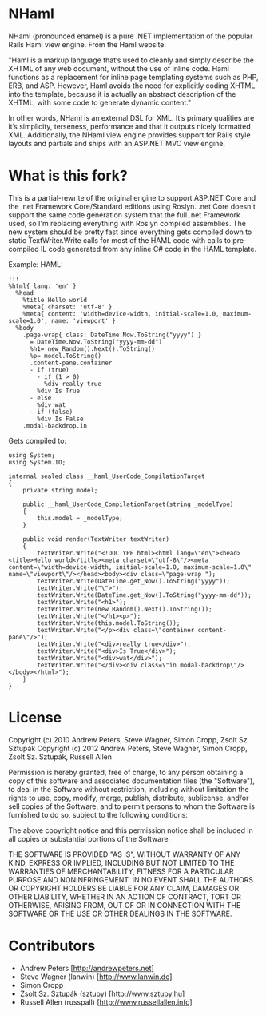 ﻿NHaml
==============
NHaml (pronounced enamel) is a pure .NET implementation of the popular Rails
Haml view engine. From the Haml website:

"Haml is a markup language that‘s used to cleanly and simply describe the XHTML
of any web document, without the use of inline code. Haml functions as a
replacement for inline page templating systems such as PHP, ERB, and ASP.
However, Haml avoids the need for explicitly coding XHTML into the template,
because it is actually an abstract description of the XHTML, with some code
to generate dynamic content."

In other words, NHaml is an external DSL for XML. It’s primary qualities are it’s
simplicity, terseness, performance and that it outputs nicely formatted XML.
Additionally, the NHaml view engine provides support for Rails style layouts and
partials and ships with an ASP.NET MVC view engine.

What is this fork?
================
This is a partial-rewrite of the original engine to support ASP.NET Core and the .net Framework Core/Standard editions using Roslyn. .net Core doesn't support the same code generation system that the full .net Framework used, so I'm replacing everything with Roslyn compiled assemblies. The new system should be pretty fast since everything gets compiled down to static TextWriter.Write calls for most of the HAML code with calls to pre-compiled IL code generated from any inline C# code in the HAML template.

Example:
HAML:
```
!!!
%html{ lang: 'en' }
  %head
    %title Hello world
    %meta{ charset: 'utf-8' }
    %meta{ content: 'width=device-width, initial-scale=1.0, maximum-scale=1.0', name: 'viewport' }
  %body
    .page-wrap{ class: DateTime.Now.ToString("yyyy") }
      = DateTime.Now.ToString("yyyy-mm-dd")
      %h1= new Random().Next().ToString()
      %p= model.ToString()
      .content-pane.container
      - if (true)
        - if (1 > 0)
          %div really true
        %div Is True
      - else
        %div wat
      - if (false)
        %div Is False
    .modal-backdrop.in

```

Gets compiled to:

```
using System;
using System.IO;

internal sealed class __haml_UserCode_CompilationTarget
{
	private string model;

	public __haml_UserCode_CompilationTarget(string _modelType)
	{
		this.model = _modelType;
	}

	public void render(TextWriter textWriter)
	{
		textWriter.Write("<!DOCTYPE html><html lang=\"en\"><head><title>Hello world</title><meta charset=\"utf-8\"/><meta content=\"width=device-width, initial-scale=1.0, maximum-scale=1.0\" name=\"viewport\"/></head><body><div class=\"page-wrap ");
		textWriter.Write(DateTime.get_Now().ToString("yyyy"));
		textWriter.Write("\">");
		textWriter.Write(DateTime.get_Now().ToString("yyyy-mm-dd"));
		textWriter.Write("<h1>");
		textWriter.Write(new Random().Next().ToString());
		textWriter.Write("</h1><p>");
		textWriter.Write(this.model.ToString());
		textWriter.Write("</p><div class=\"container content-pane\"/>");
		textWriter.Write("<div>really true</div>");
		textWriter.Write("<div>Is True</div>");
		textWriter.Write("<div>wat</div>");
		textWriter.Write("</div><div class=\"in modal-backdrop\"/></body></html>");
	}
}
```

License
================
Copyright (c) 2010 Andrew Peters, Steve Wagner, Simon Cropp, Zsolt Sz. Sztupák
Copyright (c) 2012 Andrew Peters, Steve Wagner, Simon Cropp, Zsolt Sz. Sztupák, Russell Allen

Permission is hereby granted, free of charge, to any person obtaining a copy
of this software and associated documentation files (the "Software"), to deal
in the Software without restriction, including without limitation the rights
to use, copy, modify, merge, publish, distribute, sublicense, and/or sell
copies of the Software, and to permit persons to whom the Software is
furnished to do so, subject to the following conditions:

The above copyright notice and this permission notice shall be included in
all copies or substantial portions of the Software.

THE SOFTWARE IS PROVIDED "AS IS", WITHOUT WARRANTY OF ANY KIND, EXPRESS OR
IMPLIED, INCLUDING BUT NOT LIMITED TO THE WARRANTIES OF MERCHANTABILITY,
FITNESS FOR A PARTICULAR PURPOSE AND NONINFRINGEMENT. IN NO EVENT SHALL THE
AUTHORS OR COPYRIGHT HOLDERS BE LIABLE FOR ANY CLAIM, DAMAGES OR OTHER
LIABILITY, WHETHER IN AN ACTION OF CONTRACT, TORT OR OTHERWISE, ARISING FROM,
OUT OF OR IN CONNECTION WITH THE SOFTWARE OR THE USE OR OTHER DEALINGS IN
THE SOFTWARE.

Contributors
============
- Andrew Peters [http://andrewpeters.net]
- Steve Wagner (lanwin) [http://www.lanwin.de]
- Simon Cropp
- Zsolt Sz. Sztupák (sztupy) [http://www.sztupy.hu]
- Russell Allen (russpall) [http://www.russellallen.info]
